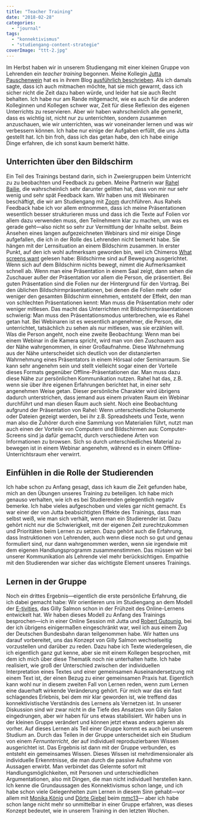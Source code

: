 ```yaml
---
title: "Teacher Training"
date: "2018-02-28"
categories: 
  - "journal"
tags: 
  - "konnektivismus"
  - "studiengang-content-strategie"
coverImage: "ttt-2.jpg"
---
```


Im Herbst haben wir in unserem Studiengang mit einer kleinen Gruppe von Lehrenden ein _teacher training_ begonnen. Meine Kollegin [Jutta Pauschenwein](https://www.fh-joanneum.at/hochschule/person/jutta-pauschenwein/) hat es in ihrem Blog [ausführlich beschrieben](https://zmldidaktik.wordpress.com/2017/12/12/train-the-teachers-via-online-work-shadowing/ "Train the teachers via online work shadowing"). Als ich damals sagte, dass ich auch mitmachen möchte, hat sie mich gewarnt, dass ich sicher nicht die Zeit dazu haben würde, und leider hat sie auch Recht behalten. Ich habe nur am Rande mitgemacht, wie es auch für die anderen Kolleginnen und Kollegen schwer war, Zeit für diese Reflexion des eigenen Unterrichts zu reservieren. Aber wir haben wahrscheinlich alle gemerkt, dass es wichtig ist, nicht nur zu unterrichten, sondern zusammen anzuschauen, wie wir unterrichten, was wir voneinander lernen und was wir verbessern können. Ich habe nur einige der Aufgaben erfüllt, die uns Jutta gestellt hat. Ich bin froh, dass ich das getan habe, den ich habe einige Dinge erfahren, die ich sonst kaum bemerkt hätte.

## Unterrichten über den Bildschirm

Ein Teil des Trainings bestand darin, sich in Zweiergruppen beim Unterricht zu zu beobachten und Feedback zu geben. Meine Partnerin war [Rahel Bailie](https://www.bailie.com/), die wahrscheinlich sehr darunter gelitten hat, dass von mir nur sehr wenig und sehr spät Feedback kam. Wir haben uns mit Webinaren beschäftigt, die wir am Studiengang mit [Zoom](https://zoom.us/ "zoom.us/") durchführen. Aus Rahels Feedback habe ich vor allem entnommen, dass ich meine Präsentationen wesentlich besser strukturieren muss und dass ich die Texte auf Folien vor allem dazu verwenden muss, den Teilnehmern klar zu machen, um was es gerade geht—also nicht so sehr zur Vermittlung der Inhalte selbst. Beim Ansehen eines langen aufgezeichneten Webinars sind mir einige Dinge aufgefallen, die ich in der Rolle des Lehrenden nicht bemerkt habe. Sie hängen mit der Lernsituation an einem Bildschirm zusammen. In erster Punkt, auf den ich wohl aufmerksam geworden bin, weil ich Chimeros [What screens want](https://frankchimero.com/writing/what-screens-want/ "What screens want") gelesen habe: Bildschirme sind auf Bewegung ausgerichtet. Wenn sich auf dem Bildschirm nichts bewegt, nimmt die Aufmerksamkeit schnell ab. Wenn man eine Präsentation in einem Saal zeigt, dann sehen die Zuschauer außer der Präsentation vor allem die Person, die präsentiert. Bei guten Präsentation sind die Folien nur der Hintergrund für den Vortrag. Bei den üblichen Bildschirmpräsentationen, bei denen die Folien mehr oder weniger den gesamten Bildschirm einnehmen, entsteht der Effekt, den man von schlechten Präsentationen kennt: Man muss die Präsentation mehr oder weniger mitlesen. Das macht das Unterrichten mit Bildschirmpräsentationen schwierig: Man muss den Präsentationsmodus unterbrechen, wie es Rahel getan hat. Bei Webinaren ist es wesentlich angenehmer, die Person, die unterrichtet, tatsächlich zu sehen als nur mitlesen, was sie erzählen will. Was die Person angeht, noch eine zweite Beobachtung: Wenn man bei einem Webinar in die Kamera spricht, wird man von den Zuschauern aus der Nähe wahrgenommen, in einer Großaufnahme. Diese Wahrnehmung aus der Nähe unterscheidet sich deutlich von der distanzierten Wahrnehmung eines Präsentators in einem Hörsaal oder Seminarraum. Sie kann sehr angenehm sein und stellt vielleicht sogar einen der Vorteile dieses Formats gegenüber Offline-Präsentationen dar. Man muss dazu diese Nähe zur persönlichen Kommunikation nutzen. Rahel hat das, z.B. wenn sie über ihre eigenen Erfahrungen berichtet hat, in einer sehr angenehmen Weise getan. Dieser persönliche Charakter wird übrigens dadurch unterstrichen, dass jemand aus einem privaten Raum ein Webinar durchführt und man diesen Raum auch sieht. Noch eine Beobachtung aufgrund der Präsentation von Rahel: Wenn unterschiedliche Dokumente oder Dateien gezeigt werden, bei ihr z.B. Spreadsheets und Texte, wenn man also die Zuhörer durch eine Sammlung von Materialien führt, nutzt man auch einen der Vorteile von Computern und Bildschirmen aus: Computer-Screens sind ja dafür gemacht, durch verschiedene Arten von Informationen zu browsen. Sich so durch unterschiedliches Material zu bewegen ist in einem Webinar angenehm, während es in einem Offline-Unterrichtsraum eher verwirrt.

## Einfühlen in die Rolle der Studierenden

Ich habe schon zu Anfang gesagt, dass ich kaum die Zeit gefunden habe, mich an den Übungen unseres Training zu beteiligen. Ich habe mich genauso verhalten, wie ich es bei Studierenden gelegentlich negativ bemerke. Ich habe vieles aufgeschoben und vieles gar nicht gemacht. Es war einer der von Jutta beabsichtigten Effekte des Trainings, dass man selbst weiß, wie man sich verhält, wenn man ein Studierender ist. Dazu gehört nicht nur die Schwierigkeit, mit der eigenen Zeit zurechtzukommen und Prioritäten beim Lernen zu setzen. Dazu gehört auch die Erfahrung, dass Instruktionen von Lehrenden, auch wenn diese noch so gut und genau formuliert sind, nur dann wahrgenommen werden, wenn sie irgendwie mit dem eigenen Handlungsprogramm zusammenstimmen. Das müssen wir bei unserer Kommunikation als Lehrende viel mehr berücksichtigen. Empathie mit den Studierenden war sicher das wichtigste Element unseres Trainings.

## Lernen in der Gruppe

Noch ein drittes Ergebnis—eigentlich die erste persönliche Erfahrung, die ich dabei gemacht habe: Wir orientieren uns im Studiengang an dem Modell der [E-tivities](https://www.gillysalmon.com/e-tivities.html "E-tivities: Introduction"), das Gilly Salmon schon in der Frühzeit des Online-Lernens entwickelt hat. Wir haben dieses Modell zu Anfang des Trainings besprochen—ich in einer Online Session mit Jutta und [Robert Gutounig](twitter.com/sextus_empirico "Robert Gutounig bei Twitter"), bei der ich übrigens einigermaßen eingeschränkt war, weil ich aus einem Zug der Deutschen Bundesbahn daran teilgenommen habe. Wir hatten uns darauf vorbereitet, uns das Konzept von Gilly Salmon wechselseitig vorzustellen und darüber zu reden. Dazu habe ich Texte wiedergelesen, die ich eigentlich ganz gut kenne, aber sie mit einem Kollegen besprochen, mit dem ich mich über diese Thematik noch nie unterhalten hatte. Ich habe realisiert, wie groß der Unterschied zwischen der individuellen Interpretation eines Textes und einer gemeinsamen Auseinandersetzung mit einem Text ist, der einen Bezug zu einer gemeinsamen Praxis hat. Eigentlich kann wohl nur in diesem zweiten Fall von Lernen reden, wenn zum Lernen eine dauerhaft wirkende Veränderung gehört. Für mich war das ein fast schlagendes Erlebnis, bei dem mir klar geworden ist, wie treffend das konnektivistische Verständnis des Lernens als Vernetzen ist. In unserer Diskussion sind wir zwar nicht in die Tiefe des Ansatzes von Gilly Salon eingedrungen, aber wir haben für uns etwas stabilisiert. Wir haben uns in der kleinen Gruppe verändert und können jetzt etwas anders agieren als vorher. Auf dieses Lernen als Teil einer Gruppe kommt es auch bei unserem Studium an. Durch das Teilen in der Gruppe unterscheidet sich ein Studium von einem _Fernunterricht_, der auf individuell reproduzierbaren Wissen ausgerichtet ist. Das Ergebnis ist dann mit der Gruppe verbunden, es entsteht ein gemeinsames Wissen. Dieses Wissen ist mehrdimensionaler als individuelle Erkenntnisse, die man durch die passive Aufnahme von Aussagen erwirbt. Man verbindet das Gelernte sofort mit Handlungsmöglichkeiten, mit Personen und unterschiedlichen Argumentationen, also mit Dingen, die man nicht individuell herstellen kann. Ich kenne die Grundaussagen des Konnektivismus schon lange, und ich habe schon viele Gelegenheiten zum Lernen in diesem Sinn gehabt—vor allem mit [Monika König](http://lernspielwiese.com/) und [Dörte Giebel](https://twitter.com/diegoerelebt?lang=de) beim [mmc13](http://howtomooc.org/ "MOOC Maker Course 2013")— aber ich habe schon lange nicht mehr so unmittelbar in einer Gruppe erfahren, was dieses Konzept bedeutet, wie in unserem Training in den letzten Wochen.

